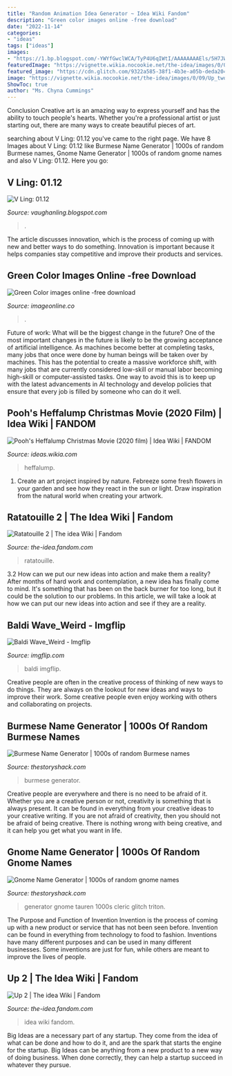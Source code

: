 ```yaml
---
title: "Random Animation Idea Generator ~ Idea Wiki Fandom"
description: "Green color images online -free download"
date: "2022-11-14"
categories:
- "ideas"
tags: ["ideas"]
images:
- "https://1.bp.blogspot.com/-YWYfGwclWCA/TyP4U6qIWtI/AAAAAAAAEls/5H7JWFuH-Gw/s1600/ship5Comp.jpg"
featuredImage: "https://vignette.wikia.nocookie.net/the-idea/images/0/09/Up_two_xlg.jpg/revision/latest?cb=20191117202640"
featured_image: "https://cdn.glitch.com/9322a585-38f1-4b3e-a05b-deda204323d6/gnome-name-generator.png"
image: "https://vignette.wikia.nocookie.net/the-idea/images/0/09/Up_two_xlg.jpg/revision/latest?cb=20191117202640"
ShowToc: true
author: "Ms. Chyna Cummings"
---
```



Conclusion
Creative art is an amazing way to express yourself and has the ability to touch people's hearts. Whether you're a professional artist or just starting out, there are many ways to create beautiful pieces of art.

	

		
searching about V Ling: 01.12 you've came to the right page. We have 8 Images about V Ling: 01.12 like Burmese Name Generator | 1000s of random Burmese names, Gnome Name Generator | 1000s of random gnome names and also V Ling: 01.12. Here you go:
		
    
## V Ling: 01.12

<img loading=lazy src="https://1.bp.blogspot.com/-YWYfGwclWCA/TyP4U6qIWtI/AAAAAAAAEls/5H7JWFuH-Gw/s1600/ship5Comp.jpg" onerror="this.onerror=null;this.src='https://tse4.mm.bing.net/th?id=OIP.oV_S6YsuwSbM0gD_pXsd9AHaPO&amp;pid=15.1';" alt="V Ling: 01.12">

_Source: vaughanling.blogspot.com_

>. 

	

The article discusses innovation, which is the process of coming up with new and better ways to do something. Innovation is important because it helps companies stay competitive and improve their products and services.

    
## Green Color Images Online -free Download

<img loading=lazy src="https://imageonline.co/downloading.php?imagename=F90.png&amp;color=green" onerror="this.onerror=null;this.src='https://tse3.mm.bing.net/th?id=OIP.n0duEKWmh--XAVkrpLjsGQHaFk&amp;pid=15.1';" alt="Green Color images online -free download">

_Source: imageonline.co_

>. 

	

Future of work: What will be the biggest change in the future?
One of the most important changes in the future is likely to be the growing acceptance of artificial intelligence. As machines become better at completing tasks, many jobs that once were done by human beings will be taken over by machines. This has the potential to create a massive workforce shift, with many jobs that are currently considered low-skill or manual labor becoming high-skill or computer-assisted tasks. One way to avoid this is to keep up with the latest advancements in AI technology and develop policies that ensure that every job is filled by someone who can do it well.

    
## Pooh&#039;s Heffalump Christmas Movie (2020 Film) | Idea Wiki | FANDOM

<img loading=lazy src="https://vignette.wikia.nocookie.net/ideas/images/5/50/Pooh&#039;s_Heffalump_Christmas_Movie_2020_Poster.png/revision/latest?cb=20180425185005" onerror="this.onerror=null;this.src='https://tse3.mm.bing.net/th?id=OIP.guiiIuA3LLJNluCoucVfJwHaK_&amp;pid=15.1';" alt="Pooh&#039;s Heffalump Christmas Movie (2020 film) | Idea Wiki | FANDOM">

_Source: ideas.wikia.com_

>heffalump. 

	

1. Create an art project inspired by nature. Febreeze some fresh flowers in your garden and see how they react in the sun or light. Draw inspiration from the natural world when creating your artwork.

    
## Ratatouille 2 | The Idea Wiki | Fandom

<img loading=lazy src="https://vignette.wikia.nocookie.net/the-idea/images/7/79/Ratatouille_two.jpg/revision/latest?cb=20191118154441" onerror="this.onerror=null;this.src='https://tse4.mm.bing.net/th?id=OIP.FH2BHar3clqzBmUmauuywgHaKj&amp;pid=15.1';" alt="Ratatouille 2 | The idea Wiki | Fandom">

_Source: the-idea.fandom.com_

>ratatouille. 

	

3.2 How can we put our new ideas into action and make them a reality?
After months of hard work and contemplation, a new idea has finally come to mind. It's something that has been on the back burner for too long, but it could be the solution to our problems. In this article, we will take a look at how we can put our new ideas into action and see if they are a reality.

    
## Baldi Wave_Weird - Imgflip

<img loading=lazy src="https://i.imgflip.com/3nvcz2.gif" onerror="this.onerror=null;this.src='https://tse4.mm.bing.net/th?id=OIP.DfFl_BhvUv5ANpZ-diZSHAHaFj&amp;pid=15.1';" alt="Baldi Wave_Weird - Imgflip">

_Source: imgflip.com_

>baldi imgflip. 

	

Creative people are often in the creative process of thinking of new ways to do things. They are always on the lookout for new ideas and ways to improve their work. Some creative people even enjoy working with others and collaborating on projects.

    
## Burmese Name Generator | 1000s Of Random Burmese Names

<img loading=lazy src="https://cdn.glitch.com/9322a585-38f1-4b3e-a05b-deda204323d6/burmese-name-generator.png" onerror="this.onerror=null;this.src='https://tse4.mm.bing.net/th?id=OIP.i_v1e8TSe6HmBkcOEGD1RQHaLH&amp;pid=15.1';" alt="Burmese Name Generator | 1000s of random Burmese names">

_Source: thestoryshack.com_

>burmese generator. 

	

Creative people are everywhere and there is no need to be afraid of it. Whether you are a creative person or not, creativity is something that is always present. It can be found in everything from your creative ideas to your creative writing. If you are not afraid of creativity, then you should not be afraid of being creative. There is nothing wrong with being creative, and it can help you get what you want in life.

    
## Gnome Name Generator | 1000s Of Random Gnome Names

<img loading=lazy src="https://cdn.glitch.com/9322a585-38f1-4b3e-a05b-deda204323d6/gnome-name-generator.png" onerror="this.onerror=null;this.src='https://tse1.mm.bing.net/th?id=OIP.K-LHbe6SvUQZIdbFDzwMaAHaLH&amp;pid=15.1';" alt="Gnome Name Generator | 1000s of random gnome names">

_Source: thestoryshack.com_

>generator gnome tauren 1000s cleric glitch triton. 

	

The Purpose and Function of Invention
Invention is the process of coming up with a new product or service that has not been seen before. Invention can be found in everything from technology to food to fashion. Inventions have many different purposes and can be used in many different businesses. Some inventions are just for fun, while others are meant to improve the lives of people.

    
## Up 2 | The Idea Wiki | Fandom

<img loading=lazy src="https://vignette.wikia.nocookie.net/the-idea/images/0/09/Up_two_xlg.jpg/revision/latest?cb=20191117202640" onerror="this.onerror=null;this.src='https://tse1.mm.bing.net/th?id=OIP.YnLyX_q-5oWLp4McT0BalgHaK9&amp;pid=15.1';" alt="Up 2 | The idea Wiki | Fandom">

_Source: the-idea.fandom.com_

>idea wiki fandom. 

	

Big Ideas are a necessary part of any startup. They come from the idea of what can be done and how to do it, and are the spark that starts the engine for the startup. Big Ideas can be anything from a new product to a new way of doing business. When done correctly, they can help a startup succeed in whatever they pursue.

